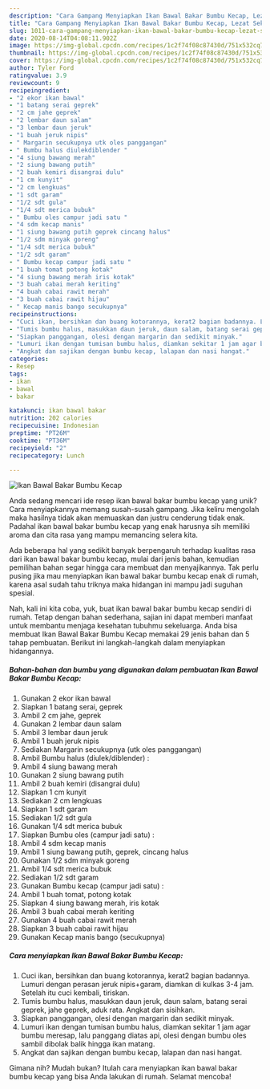 ```yaml
---
description: "Cara Gampang Menyiapkan Ikan Bawal Bakar Bumbu Kecap, Lezat Sekali"
title: "Cara Gampang Menyiapkan Ikan Bawal Bakar Bumbu Kecap, Lezat Sekali"
slug: 1011-cara-gampang-menyiapkan-ikan-bawal-bakar-bumbu-kecap-lezat-sekali
date: 2020-08-14T04:08:11.902Z
image: https://img-global.cpcdn.com/recipes/1c2f74f08c87430d/751x532cq70/ikan-bawal-bakar-bumbu-kecap-foto-resep-utama.jpg
thumbnail: https://img-global.cpcdn.com/recipes/1c2f74f08c87430d/751x532cq70/ikan-bawal-bakar-bumbu-kecap-foto-resep-utama.jpg
cover: https://img-global.cpcdn.com/recipes/1c2f74f08c87430d/751x532cq70/ikan-bawal-bakar-bumbu-kecap-foto-resep-utama.jpg
author: Tyler Ford
ratingvalue: 3.9
reviewcount: 9
recipeingredient:
- "2 ekor ikan bawal"
- "1 batang serai geprek"
- "2 cm jahe geprek"
- "2 lembar daun salam"
- "3 lembar daun jeruk"
- "1 buah jeruk nipis"
- " Margarin secukupnya utk oles panggangan"
- " Bumbu halus diulekdiblender "
- "4 siung bawang merah"
- "2 siung bawang putih"
- "2 buah kemiri disangrai dulu"
- "1 cm kunyit"
- "2 cm lengkuas"
- "1 sdt garam"
- "1/2 sdt gula"
- "1/4 sdt merica bubuk"
- " Bumbu oles campur jadi satu "
- "4 sdm kecap manis"
- "1 siung bawang putih geprek cincang halus"
- "1/2 sdm minyak goreng"
- "1/4 sdt merica bubuk"
- "1/2 sdt garam"
- " Bumbu kecap campur jadi satu "
- "1 buah tomat potong kotak"
- "4 siung bawang merah iris kotak"
- "3 buah cabai merah keriting"
- "4 buah cabai rawit merah"
- "3 buah cabai rawit hijau"
- " Kecap manis bango secukupnya"
recipeinstructions:
- "Cuci ikan, bersihkan dan buang kotorannya, kerat2 bagian badannya. Lumuri dengan perasan jeruk nipis+garam, diamkan di kulkas 3-4 jam. Setelah itu cuci kembali, tiriskan."
- "Tumis bumbu halus, masukkan daun jeruk, daun salam, batang serai geprek, jahe geprek, aduk rata. Angkat dan sisihkan."
- "Siapkan panggangan, olesi dengan margarin dan sedikit minyak."
- "Lumuri ikan dengan tumisan bumbu halus, diamkan sekitar 1 jam agar bumbu meresap, lalu panggang diatas api, olesi dengan bumbu oles sambil dibolak balik hingga ikan matang."
- "Angkat dan sajikan dengan bumbu kecap, lalapan dan nasi hangat."
categories:
- Resep
tags:
- ikan
- bawal
- bakar

katakunci: ikan bawal bakar 
nutrition: 202 calories
recipecuisine: Indonesian
preptime: "PT26M"
cooktime: "PT36M"
recipeyield: "2"
recipecategory: Lunch

---
```



![Ikan Bawal Bakar Bumbu Kecap](https://img-global.cpcdn.com/recipes/1c2f74f08c87430d/751x532cq70/ikan-bawal-bakar-bumbu-kecap-foto-resep-utama.jpg)

Anda sedang mencari ide resep ikan bawal bakar bumbu kecap yang unik? Cara menyiapkannya memang susah-susah gampang. Jika keliru mengolah maka hasilnya tidak akan memuaskan dan justru cenderung tidak enak. Padahal ikan bawal bakar bumbu kecap yang enak harusnya sih memiliki aroma dan cita rasa yang mampu memancing selera kita.



Ada beberapa hal yang sedikit banyak berpengaruh terhadap kualitas rasa dari ikan bawal bakar bumbu kecap, mulai dari jenis bahan, kemudian pemilihan bahan segar hingga cara membuat dan menyajikannya. Tak perlu pusing jika mau menyiapkan ikan bawal bakar bumbu kecap enak di rumah, karena asal sudah tahu triknya maka hidangan ini mampu jadi suguhan spesial.


Nah, kali ini kita coba, yuk, buat ikan bawal bakar bumbu kecap sendiri di rumah. Tetap dengan bahan sederhana, sajian ini dapat memberi manfaat untuk membantu menjaga kesehatan tubuhmu sekeluarga. Anda bisa membuat Ikan Bawal Bakar Bumbu Kecap memakai 29 jenis bahan dan 5 tahap pembuatan. Berikut ini langkah-langkah dalam menyiapkan hidangannya.

<!--inarticleads1-->

##### Bahan-bahan dan bumbu yang digunakan dalam pembuatan Ikan Bawal Bakar Bumbu Kecap:

1. Gunakan 2 ekor ikan bawal
1. Siapkan 1 batang serai, geprek
1. Ambil 2 cm jahe, geprek
1. Gunakan 2 lembar daun salam
1. Ambil 3 lembar daun jeruk
1. Ambil 1 buah jeruk nipis
1. Sediakan  Margarin secukupnya (utk oles panggangan)
1. Ambil  Bumbu halus (diulek/diblender) :
1. Ambil 4 siung bawang merah
1. Gunakan 2 siung bawang putih
1. Ambil 2 buah kemiri (disangrai dulu)
1. Siapkan 1 cm kunyit
1. Sediakan 2 cm lengkuas
1. Siapkan 1 sdt garam
1. Sediakan 1/2 sdt gula
1. Gunakan 1/4 sdt merica bubuk
1. Siapkan  Bumbu oles (campur jadi satu) :
1. Ambil 4 sdm kecap manis
1. Ambil 1 siung bawang putih, geprek, cincang halus
1. Gunakan 1/2 sdm minyak goreng
1. Ambil 1/4 sdt merica bubuk
1. Sediakan 1/2 sdt garam
1. Gunakan  Bumbu kecap (campur jadi satu) :
1. Ambil 1 buah tomat, potong kotak
1. Siapkan 4 siung bawang merah, iris kotak
1. Ambil 3 buah cabai merah keriting
1. Gunakan 4 buah cabai rawit merah
1. Siapkan 3 buah cabai rawit hijau
1. Gunakan  Kecap manis bango (secukupnya)




<!--inarticleads2-->

##### Cara menyiapkan Ikan Bawal Bakar Bumbu Kecap:

1. Cuci ikan, bersihkan dan buang kotorannya, kerat2 bagian badannya. Lumuri dengan perasan jeruk nipis+garam, diamkan di kulkas 3-4 jam. Setelah itu cuci kembali, tiriskan.
1. Tumis bumbu halus, masukkan daun jeruk, daun salam, batang serai geprek, jahe geprek, aduk rata. Angkat dan sisihkan.
1. Siapkan panggangan, olesi dengan margarin dan sedikit minyak.
1. Lumuri ikan dengan tumisan bumbu halus, diamkan sekitar 1 jam agar bumbu meresap, lalu panggang diatas api, olesi dengan bumbu oles sambil dibolak balik hingga ikan matang.
1. Angkat dan sajikan dengan bumbu kecap, lalapan dan nasi hangat.




Gimana nih? Mudah bukan? Itulah cara menyiapkan ikan bawal bakar bumbu kecap yang bisa Anda lakukan di rumah. Selamat mencoba!
